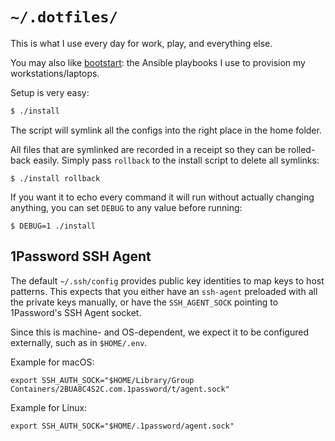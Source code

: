 # `~/.dotfiles/`

This is what I use every day for work, play, and everything else.

You may also like [bootstart](https://github.com/alexblackie/bootstart):
the Ansible playbooks I use to provision my workstations/laptops.

Setup is very easy:

```bash
$ ./install
```

The script will symlink all the configs into the right place in the home folder.

All files that are symlinked are recorded in a receipt so they can be
rolled-back easily. Simply pass `rollback` to the install script to delete all
symlinks:

```
$ ./install rollback
```

If you want it to echo every command it will run without actually changing
anything, you can set `DEBUG` to any value before running:

```
$ DEBUG=1 ./install
```

## 1Password SSH Agent

The default `~/.ssh/config` provides public key identities to map keys to host
patterns. This expects that you either have an `ssh-agent` preloaded with all
the private keys manually, or have the `SSH_AGENT_SOCK` pointing to 1Password's
SSH Agent socket.

Since this is machine- and OS-dependent, we expect it to be configured
externally, such as in `$HOME/.env`.

Example for macOS:

```
export SSH_AUTH_SOCK="$HOME/Library/Group Containers/2BUA8C4S2C.com.1password/t/agent.sock"
```

Example for Linux:

```
export SSH_AUTH_SOCK="$HOME/.1password/agent.sock"
```
